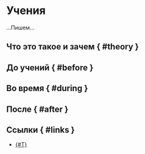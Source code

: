 # Учения

...Пишем...

## Что это такое и зачем { #theory }

## До учений { #before }

## Во время { #during }

## После { #after }

## Ссылки { #links }

- [{#T}](../jeri/howto-minus-dc.md)

